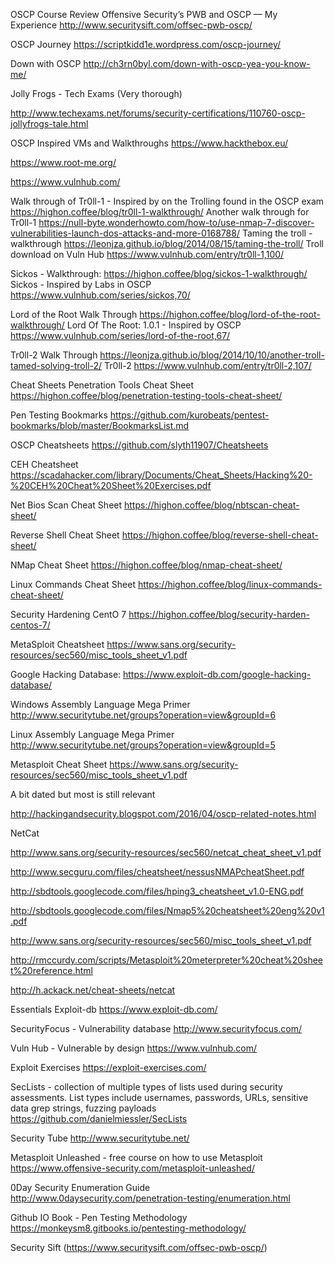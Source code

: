 OSCP Course Review
Offensive Security’s PWB and OSCP — My Experience
http://www.securitysift.com/offsec-pwb-oscp/

OSCP Journey
https://scriptkidd1e.wordpress.com/oscp-journey/

Down with OSCP
http://ch3rn0byl.com/down-with-oscp-yea-you-know-me/

Jolly Frogs - Tech Exams (Very thorough)

http://www.techexams.net/forums/security-certifications/110760-oscp-jollyfrogs-tale.html

OSCP Inspired VMs and Walkthroughs
https://www.hackthebox.eu/

https://www.root-me.org/

https://www.vulnhub.com/

Walk through of Tr0ll-1 - Inspired by on the Trolling found in the OSCP exam
https://highon.coffee/blog/tr0ll-1-walkthrough/
Another walk through for Tr0ll-1
https://null-byte.wonderhowto.com/how-to/use-nmap-7-discover-vulnerabilities-launch-dos-attacks-and-more-0168788/
Taming the troll - walkthrough
https://leonjza.github.io/blog/2014/08/15/taming-the-troll/
Troll download on Vuln Hub
https://www.vulnhub.com/entry/tr0ll-1,100/

Sickos - Walkthrough:
https://highon.coffee/blog/sickos-1-walkthrough/
Sickos - Inspired by Labs in OSCP
https://www.vulnhub.com/series/sickos,70/

Lord of the Root Walk Through
https://highon.coffee/blog/lord-of-the-root-walkthrough/
Lord Of The Root: 1.0.1 - Inspired by OSCP
https://www.vulnhub.com/series/lord-of-the-root,67/

Tr0ll-2 Walk Through
https://leonjza.github.io/blog/2014/10/10/another-troll-tamed-solving-troll-2/
Tr0ll-2
https://www.vulnhub.com/entry/tr0ll-2,107/

Cheat Sheets
Penetration Tools Cheat Sheet
https://highon.coffee/blog/penetration-testing-tools-cheat-sheet/

Pen Testing Bookmarks
https://github.com/kurobeats/pentest-bookmarks/blob/master/BookmarksList.md

OSCP Cheatsheets
https://github.com/slyth11907/Cheatsheets

CEH Cheatsheet
https://scadahacker.com/library/Documents/Cheat_Sheets/Hacking%20-%20CEH%20Cheat%20Sheet%20Exercises.pdf

Net Bios Scan Cheat Sheet
https://highon.coffee/blog/nbtscan-cheat-sheet/

Reverse Shell Cheat Sheet
https://highon.coffee/blog/reverse-shell-cheat-sheet/

NMap Cheat Sheet
https://highon.coffee/blog/nmap-cheat-sheet/

Linux Commands Cheat Sheet
https://highon.coffee/blog/linux-commands-cheat-sheet/

Security Hardening CentO 7
https://highon.coffee/blog/security-harden-centos-7/

MetaSploit Cheatsheet
https://www.sans.org/security-resources/sec560/misc_tools_sheet_v1.pdf

Google Hacking Database:
https://www.exploit-db.com/google-hacking-database/

Windows Assembly Language Mega Primer
http://www.securitytube.net/groups?operation=view&groupId=6

Linux Assembly Language Mega Primer
http://www.securitytube.net/groups?operation=view&groupId=5

Metasploit Cheat Sheet
https://www.sans.org/security-resources/sec560/misc_tools_sheet_v1.pdf

A bit dated but most is still relevant

http://hackingandsecurity.blogspot.com/2016/04/oscp-related-notes.html

NetCat

http://www.sans.org/security-resources/sec560/netcat_cheat_sheet_v1.pdf

http://www.secguru.com/files/cheatsheet/nessusNMAPcheatSheet.pdf

http://sbdtools.googlecode.com/files/hping3_cheatsheet_v1.0-ENG.pdf

http://sbdtools.googlecode.com/files/Nmap5%20cheatsheet%20eng%20v1.pdf

http://www.sans.org/security-resources/sec560/misc_tools_sheet_v1.pdf

http://rmccurdy.com/scripts/Metasploit%20meterpreter%20cheat%20sheet%20reference.html

http://h.ackack.net/cheat-sheets/netcat

Essentials
Exploit-db
https://www.exploit-db.com/

SecurityFocus - Vulnerability database
http://www.securityfocus.com/

Vuln Hub - Vulnerable by design
https://www.vulnhub.com/

Exploit Exercises
https://exploit-exercises.com/

SecLists - collection of multiple types of lists used during security assessments. List types include usernames, passwords, URLs, sensitive data grep strings, fuzzing payloads
https://github.com/danielmiessler/SecLists

Security Tube
http://www.securitytube.net/

Metasploit Unleashed - free course on how to use Metasploit
https://www.offensive-security.com/metasploit-unleashed/

0Day Security Enumeration Guide http://www.0daysecurity.com/penetration-testing/enumeration.html

Github IO Book - Pen Testing Methodology
https://monkeysm8.gitbooks.io/pentesting-methodology/

Security Sift (https://www.securitysift.com/offsec-pwb-oscp/)
